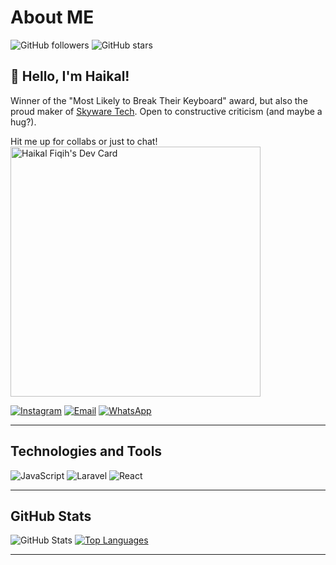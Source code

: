 # About ME

![GitHub followers](https://img.shields.io/github/followers/haikallfiqih?style=social)
![GitHub stars](https://img.shields.io/github/stars/haikallfiqih?style=social)

## 👋 Hello, I'm Haikal!

Winner of the "Most Likely to Break Their Keyboard" award, but also the proud maker of [Skyware Tech](mailto:withhaikal@gmail.com). Open to constructive criticism (and maybe a hug?).

Hit me up for collabs or just to chat!
<a href="https://app.daily.dev/hiikalll"><img src="https://api.daily.dev/devcards/2503dd186fe74189b27b1a2c2656d33f.png?r=z0j" width="400" alt="Haikal Fiqih's Dev Card"/></a>

[![Instagram](https://img.shields.io/badge/Instagram-%40haikallfiqih-ff69b4?style=for-the-badge&logo=instagram)](https://instagram.com/haikallfiqih)
[![Email](https://img.shields.io/badge/Email-withhaikal%40gmail.com-red?style=for-the-badge&logo=gmail)](mailto:withhaikal@gmail.com)
[![WhatsApp](https://img.shields.io/badge/WhatsApp-%2B6285959561535-25D366?style=for-the-badge&logo=whatsapp)](https://wa.me/6285959561535)


---
## Technologies and Tools

![JavaScript](https://img.shields.io/badge/JavaScript-%E2%9D%A4-yellow)
![Laravel](https://img.shields.io/badge/Laravel-%E2%9D%A4-red)
![React](https://img.shields.io/badge/React-%E2%9D%A4-blue)


---

## GitHub Stats

![GitHub Stats](https://github-readme-stats.vercel.app/api?username=haikallfiqih&show_icons=true&theme=vue) [![Top Languages](https://github-readme-stats.vercel.app/api/top-langs/?username=haikallfiqih&layout=compact)](https://github.com/haikallfiqih/github-readme-stats)

---




